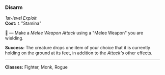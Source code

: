 ### Disarm
*1st-level Exploit*  
**Cost:** `1` "Stamina"  

🔺 — Make a *Melee Weapon Attack* using a "Melee Weapon" you are wielding.

**Success:** The creature drops one item of your choice that it is currently holding on the ground at its feet, in addition to the *Attack's* other effects.

---

**Classes:** Fighter, Monk, Rogue

